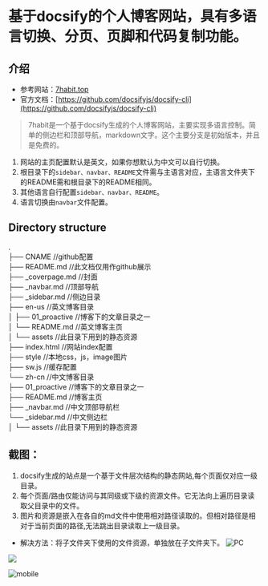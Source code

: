 # 基于docsify的个人博客网站，具有多语言切换、分页、页脚和代码复制功能。
## 介绍
- 参考网站：[7habit.top](https://7habit.top)
- 官方文档：[https://github.com/docsifyjs/docsify-cli](https://github.com/docsifyjs/docsify-cli)

>7habit是一个基于docsify生成的个人博客网站，主要实现多语言控制。简单的侧边栏和顶部导航，markdown文字。这个主要分支是初始版本，并且是免费的。
  1. 网站的主页配置默认是英文，如果你想默认为中文可以自行切换。
  2. 根目录下的`sidebar、navbar、README`文件需与主语言对应，主语言文件夹下的README需和根目录下的README相同。
  3. 其他语言自行配置`sidebar、navbar、README`。
  4. 语言切换由`navbar`文件配置。

## Directory structure
.  
├── CNAME                     //github配置  
├── README.md                 //此文档仅用作github展示   
├── _coverpage.md             //封面  
├── _navbar.md                //顶部导航  
├── _sidebar.md               //侧边目录  
├── en-us                     //英文博客目录  
│   ├── 01_proactive            //博客下的文章目录之一  
│   └── README.md               //英文博客主页  
│   └── assets               //此目录下用到的静态资源  
├── index.html                //网站index配置  
├── style                     //本地css，js，image图片  
├── sw.js                     //缓存配置  
└── zh-cn                     //中文博客目录  
    ├── 01_proactive            //博客下的文章目录之一  
    ├── README.md               //博客主页  
    ├── _navbar.md              //中文顶部导航栏  
    └── _sidebar.md             //中文侧边栏  
    │   └── assets               //此目录下用到的静态资源  




## 截图：
1. docsify生成的站点是一个基于文件层次结构的静态网站,每个页面仅对应一级目录。
2. 每个页面/路由仅能访问与其同级或下级的资源文件。它无法向上遍历目录读取父目录中的文件。
3. 图片和资源是嵌入在各自的md文件中使用相对路径读取的。但相对路径是相对于当前页面的路径,无法跳出目录读取上一级目录。
- 解决方法：将子文件夹下使用的文件资源，单独放在子文件夹下。
![PC](/assets/PC-index.png)

![](/assets/PC-blog.png)

![mobile](/assets/mobile-index-2.png)